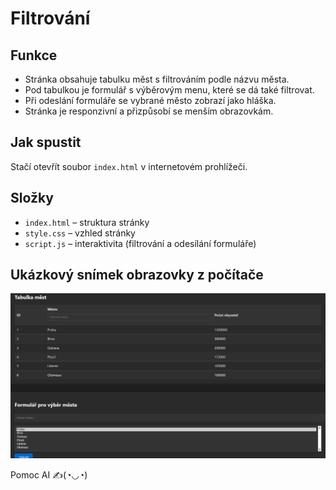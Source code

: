 # Filtrování

## Funkce

- Stránka obsahuje tabulku měst s filtrováním podle názvu města.
- Pod tabulkou je formulář s výběrovým menu, které se dá také filtrovat.
- Při odeslání formuláře se vybrané město zobrazí jako hláška.
- Stránka je responzivní a přizpůsobí se menším obrazovkám.

## Jak spustit

Stačí otevřít soubor `index.html` v internetovém prohlížeči.

## Složky

- `index.html` – struktura stránky
- `style.css` – vzhled stránky
- `script.js` – interaktivita (filtrování a odesílání formuláře)

## Ukázkový snímek obrazovky z počítače
![obrázek hezkého webu filtrování měst z počítače](ukazka.png) 

Pomoc AI ✍️(◔◡◔)
